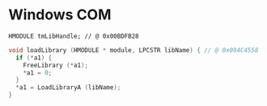 # Windows COM

`HMODULE tmLibHandle; // @ 0x00BDFB28`

```c
void loadLibrary (HMODULE * module, LPCSTR libName) { // @ 0x004C4558
  if (*a1) {
    FreeLibrary (*a1);
    *a1 = 0;
  }
  *a1 = LoadLibraryA (libName);
}
```